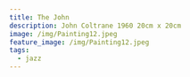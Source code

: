 ```yaml
---
title: The John
description: John Coltrane 1960 20cm x 20cm
image: /img/Painting12.jpeg
feature_image: /img/Painting12.jpeg
tags:
  - jazz
---
```

